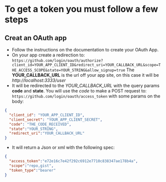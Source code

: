 # To get a token you must follow a few steps
## Creat an OAuth app
 - Follow the instructions on the documentation to create your OAuth App.
 - On your app create a redirection to:
`https://github.com/login/oauth/authorize?client_id=YOUR_APP_CLIENT_ID&redirect_uri=YOUR_CALLBACK_URL&scope=THE_ACCESS_SCOPE&state=YOUR_STRING&allow_signup=true`
The **YOUR_CALLBACK_URL** is the url off your app site, on this case it will be *http://localhost:3333/user*
- It will be redirected to the *YOUR_CALLBACK_URL* with the query params **code** and **state**. You will use the *code* to make a POST request to: `https://github.com/login/oauth/access_token` with some params on the body:
```Json
{
  "client_id": "YOUR_APP_CLIENT_ID",
  "client_secret": "YOUR_APP_CLIENT_SECRET",
  "code": "THE_CODE_RECEIVED",
  "state":"YOUR_STRING",
  "redirect_uri":"YOUR_CALLBACK_URL"
}
```
- It will return a Json or xml with the following spec:
```Json
{
  "access_token":"e72e16c7e42f292c6912e7710c838347ae178b4a",
  "scope":"repo,gist",
  "token_type":"bearer"
}
```
